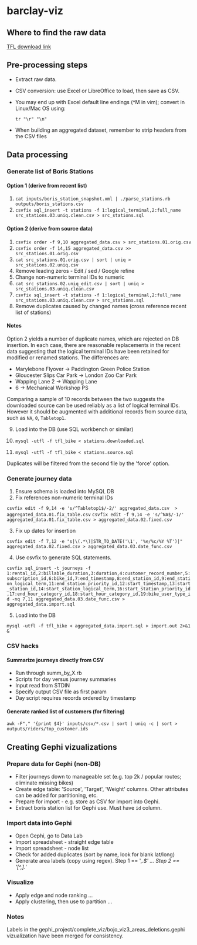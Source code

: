 barclay-viz
===========

## Where to find the raw data

[TFL download link](http://www.tfl.gov.uk/tfl/businessandpartners/syndication/feed.aspx?email=dataviz@jamessiddle.net&feedId=21)

## Pre-processing steps

- Extract raw data.
- CSV conversion: use Excel or LibreOffice to load, then save as CSV.
- You may end up with Excel default line endings (^M in vim); convert in Linux/Mac OS using:

    `tr "\r" "\n"`

- When building an aggregated dataset, remember to strip headers from the CSV files


## Data processing

### Generate list of Boris Stations

#### Option 1 (derive from recent list)

1. `cat inputs/boris_station_snapshot.xml | ./parse_stations.rb outputs/boris_stations.csv`
2. `csvfix sql_insert -t stations -f 1:logical_terminal,2:full_name src_stations.03.uniq.clean.csv > src_stations.sql`

#### Option 2 (derive from source data)

1. `csvfix order -f 9,10 aggregated_data.csv > src_stations.01.orig.csv`
2. `csvfix order -f 14,15 aggregated_data.csv >> src_stations.01.orig.csv`
3. `cat src_stations.01.orig.csv | sort | uniq > src_stations.02.uniq.csv`
4. Remove leading zeros - Edit / sed / Google refine 
5. Change non-numeric terminal IDs to numeric
6. `cat src_stations.02.uniq_edit.csv | sort | uniq > src_stations.03.uniq.clean.csv`
7. `csvfix sql_insert -t stations -f 1:logical_terminal,2:full_name src_stations.03.uniq.clean.csv > src_stations.sql`
8. Remove duplicates caused by changed names (cross reference recent list of stations)

#### Notes

Option 2 yields a number of duplicate names, which are rejected on DB insertion. In each case, there are reasonable replacements in the recent data suggesting that the logical terminal IDs have been retained for modified or renamed stations. The differences are:

* Marylebone Flyover -> Paddington Green Police Station
* Gloucester Slips Car Park -> London Zoo Car Park
* Wapping Lane 2 -> Wapping Lane
* 6 -> Mechanical Workshop PS

Comparing a sample of 10 records between the two suggests the downloaded source can be used reliably as a list of logical terminal IDs. However it should be augmented with additional records from source data, such as `NA`, `0`, `Tabletop1`.

9. Load into the DB (use SQL workbench or similar) 

1. `mysql -utfl -f tfl_bike < stations.downloaded.sql`
2. `mysql -utfl -f tfl_bike < stations.source.sql`

Duplicates will be filtered from the second file by the 'force' option.

### Generate journey data

1. Ensure schema is loaded into MySQL DB
2. Fix references non-numeric terminal IDs

`csvfix edit -f 9,14 -e 's/^Tabletop1$/-2/' aggregated_data.csv  > aggregated_data.01.fix_table.csv`
`csvfix edit -f 9,14 -e 's/^NA$/-1/' aggregated_data.01.fix_table.csv > aggregated_data.02.fixed.csv`

3. Fix up dates for insertion

`csvfix edit -f 7,12 -e "s|\(.*\)|STR_TO_DATE('\1', '%e/%c/%Y %T')|" aggregated_data.02.fixed.csv > aggregated_data.03.date_func.csv`

4. Use csvfix to generate SQL statements.

`csvfix sql_insert -t journeys -f 1:rental_id,2:billable_duration,3:duration,4:customer_record_number,5:subscription_id,6:bike_id,7:end_timestamp,8:end_station_id,9:end_station_logical_term,11:end_station_priority_id,12:start_timestamp,13:start_station_id,14:start_station_logical_term,16:start_station_priority_id,17:end_hour_category_id,18:start_hour_category_id,19:bike_user_type_id -nq 7,11 aggregated_data.03.date_func.csv > aggregated_data.import.sql`

5. Load into the DB

`mysql -utfl -f tfl_bike < aggregated_data.import.sql > import.out 2>&1 &`

### CSV hacks

#### Summarize journeys directly from CSV

- Run through summ_by_X.rb
- Scripts for day versus journey summaries
- Input read from STDIN
- Specify output CSV file as first param
- Day script requires records ordered by timestamp

#### Generate ranked list of customers (for filtering)

`awk -F"," '{print $4}' inputs/csv/*.csv | sort | uniq -c | sort > outputs/riders/top_customer.ids`



## Creating Gephi vizualizations

### Prepare data for Gephi (non-DB)

- Filter journeys down to manageable set (e.g. top 2k / popular routes; eliminate missing bikes)
- Create edge table: 'Source', 'Target', 'Weight' columns. Other attributes can be added for partitioning, etc.
- Prepare for import - e.g. store as CSV for import into Gephi.
- Extract boris station list for Gephi use. Must have `id` column.

### Import data into Gephi

- Open Gephi, go to Data Lab
- Import spreadsheet - straight edge table
- Import spreadsheet - node list
- Check for added duplicates (sort by name, look for blank lat/long)
- Generate area labels (copy using regex). Step 1 == ',.*$' ... Step 2 == '[^,].*' 

### Visualize

- Apply edge and node ranking ...
- Apply clustering, then use to partition ...

### Notes

Labels in the gephi_project/complete_viz/bojo_viz3_areas_deletions.gephi vizualization have been merged for consistency.
